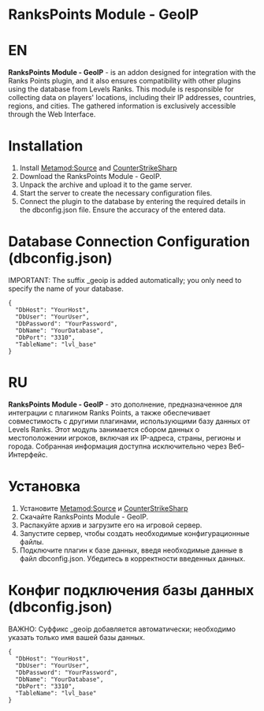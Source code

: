 # RanksPoints Module - GeoIP
# EN
**RanksPoints Module - GeoIP** - is an addon designed for integration with the Ranks Points plugin, and it also ensures compatibility with other plugins using the database from Levels Ranks. This module is responsible for collecting data on players' locations, including their IP addresses, countries, regions, and cities. The gathered information is exclusively accessible through the Web Interface.

# Installation
1. Install [Metamod:Source](https://www.sourcemm.net/downloads.php/?branch=master) and [CounterStrikeSharp](https://github.com/roflmuffin/CounterStrikeSharp)
2. Download the RanksPoints Module - GeoIP.
3. Unpack the archive and upload it to the game server.
4. Start the server to create the necessary configuration files.
5. Connect the plugin to the database by entering the required details in the dbconfig.json file. Ensure the accuracy of the entered data.

# Database Connection Configuration (dbconfig.json)
IMPORTANT: The suffix _geoip is added automatically; you only need to specify the name of your database.
```
{
  "DbHost": "YourHost",
  "DbUser": "YourUser",
  "DbPassword": "YourPassword",
  "DbName": "YourDatabase",
  "DbPort": "3310",
  "TableName": "lvl_base"
}
```

# RU
**RanksPoints Module - GeoIP** - это дополнение, предназначенное для интеграции с плагином Ranks Points, а также обеспечивает совместимость с другими плагинами, использующими базу данных от Levels Ranks. Этот модуль занимается сбором данных о местоположении игроков, включая их IP-адреса, страны, регионы и города. Собранная информация доступна исключительно через Веб-Интерфейс.

# Установка
1. Установите [Metamod:Source](https://www.sourcemm.net/downloads.php/?branch=master) и [CounterStrikeSharp](https://github.com/roflmuffin/CounterStrikeSharp)
2. Скачайте RanksPoints Module - GeoIP.
3. Распакуйте архив и загрузите его на игровой сервер.
4. Запустите сервер, чтобы создать необходимые конфигурационные файлы.
5. Подключите плагин к базе данных, введя необходимые данные в файл dbconfig.json. Убедитесь в корректности введенных данных.

# Конфиг подключения базы данных (dbconfig.json)
ВАЖНО: Суффикс _geoip добавляется автоматически; необходимо указать только имя вашей базы данных.
```
{
  "DbHost": "YourHost",
  "DbUser": "YourUser",
  "DbPassword": "YourPassword",
  "DbName": "YourDatabase",
  "DbPort": "3310",
  "TableName": "lvl_base"
}
```
